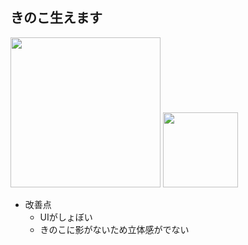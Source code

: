 ## きのこ生えます
 <img width="240" src="https://user-images.githubusercontent.com/45383028/72660596-44b93700-3a13-11ea-9eab-4e7a088aed15.jpg">   <img width="120" src="https://user-images.githubusercontent.com/45383028/72684593-36f3d680-3b25-11ea-9749-f66e203f2f2f.png">
<br>

* 改善点
  * UIがしょぼい
  * きのこに影がないため立体感がでない
